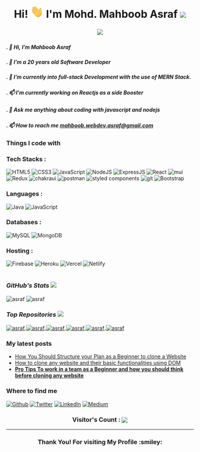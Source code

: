 <h1 align="center"> Hi! <img src="https://raw.githubusercontent.com/ABSphreak/ABSphreak/master/gifs/Hi.gif" width="35"/> I'm Mohd. Mahboob Asraf <img src="https://emojis.slackmojis.com/emojis/images/1531849430/4246/blob-sunglasses.gif?1531849430" width="30"/></h1>

<h3 align="center"> <img src="https://readme-typing-svg.herokuapp.com?color=007FFF&lines=Full+Stack+Developer+%3A)" /> </h3>

<!-- <h3><i>A Passionate & Enthusiastic Full-Stack Web Developer</i></h3> -->
<!-- <p>From Starting Learning Machine Design  to the running sets of logics in the javascript Engine,The journey of learning has been great. I am fascinating about how a chunks of code can do magics. I am more excited to be a part of those revolutionary ideas that will gonna  impact the billions of lives,That's why I joined coding bootcamp to accelerate my gears of intense learning desires in the Full Stack Web Development. </p> -->

##### . 👋 Hi, I’m Mahboob Asraf
##### . 👀 I’m a 20 years old Software Developer
##### . 🌱 I’m currently into full-stack Development with the use of MERN Stack.
##### . 📫 I'm currently working on Reactjs as a side Booster
##### . 🌱 Ask me anything about coding with javascript and nodejs
<!-- ##### . 💞️ I’m looking for full-time opportunity in frontend || backend || full-stack -->
##### . 📫 How to reach me mahboob.webdev.asraf@gmail.com

<h3>Things I code with</h3>
<h3 align="left">Tech Stacks :</h3>
<div align="left">
<img alt="HTML5" src="https://img.shields.io/badge/html5-%23E34F26.svg?style=for-the-badge&logo=html5&logoColor=white"/>
<img alt="CSS3" src="https://img.shields.io/badge/css3-%231572B6.svg?style=for-the-badge&logo=css3&logoColor=white"/> 
<img alt="JavaScript" src="https://img.shields.io/badge/javascript-%23323330.svg?style=for-the-badge&logo=javascript&logoColor=%23F7DF1E"/> 
<img alt="NodeJS" src="https://img.shields.io/badge/node.js-%2343853D.svg?style=for-the-badge&logo=node-dot-js&logoColor=white"/>
<img alt="ExpressJS" src="https://img.shields.io/badge/Express.js-000000?style=for-the-badge&logo=express&logoColor=white"/>
<img alt="React" src="https://img.shields.io/badge/react-%2320232a.svg?style=for-the-badge&logo=react&logoColor=%2361DAFB"/>
<img alt="mui" src="https://img.shields.io/badge/Material%20UI-007FFF?style=for-the-badge&logo=mui&logoColor=white"/>
<img alt="Redux" src="https://img.shields.io/badge/Redux-593D88?style=for-the-badge&logo=redux&logoColor=white"/>
<img alt="chakraui" src="https://img.shields.io/badge/Chakra--UI-319795?style=for-the-badge&logo=chakra-ui&logoColor=white"/>
<img alt="postman" src="https://img.shields.io/badge/Postman-EF5B25?style=for-the-badge&logo=postman&logoColor=white"/>
<img alt="styled components" src="https://img.shields.io/badge/Styled_Components-db7092?style=for-the-badge&logo=styled-components&logoColor=white"/>
<img alt="git" src="https://img.shields.io/badge/Git-F05032?style=for-the-badge&logo=git&logoColor=white"/>
	
	

<!-- <img alt="TailwindCSS" src="https://img.shields.io/badge/Tailwind_CSS-38B2AC?style=for-the-badge&logo=tailwind-css&logoColor=white"/> -->
<img alt="Bootstrap" src="https://img.shields.io/badge/bootstrap-%23563D7C.svg?style=for-the-badge&logo=bootstrap&logoColor=white"/>
<!-- <img alt="sass" src="https://img.shields.io/badge/Sass-CC6699?style=for-the-badge&logo=sass&logoColor=white"/> -->
<br>

<!-- <img alt="NextJS" src="https://img.shields.io/badge/next.js-000000?style=for-the-badge&logo=nextdotjs&logoColor=white"/> -->
<!-- <img alt="sockteio" src="https://img.shields.io/badge/Socket.io-010101?&style=for-the-badge&logo=Socket.io&logoColor=white"/> -->
</div>

<h3 align="left">Languages :</h3>
<div align="left">
  <img alt="Java" src="https://img.shields.io/badge/java-%23ED8B00.svg?style=for-the-badge&logo=java&logoColor=white"/>
  <img alt="JavaScript" src="https://img.shields.io/badge/javascript-%23323330.svg?style=for-the-badge&logo=javascript&logoColor=%23F7DF1E"/> 
<!--   <img alt="Python" src="https://img.shields.io/badge/python-%2314354C.svg?style=for-the-badge&logo=python&logoColor=white"/> -->
</div>

<h3 align="left">Databases :</h3>
<div align="left">
  <img alt="MySQL" src="https://img.shields.io/badge/mysql-%2300f.svg?style=for-the-badge&logo=mysql&logoColor=white"/>
  <img alt="MongoDB" src ="https://img.shields.io/badge/MongoDB-4EA94B?style=for-the-badge&logo=mongodb&logoColor=white"/>
<!--   <img alt="SQLite" src ="https://img.shields.io/badge/sqlite-%2307405e.svg?style=for-the-badge&logo=sqlite&logoColor=white"/> -->
<!--   <img alt="PostgreSQL" src ="https://img.shields.io/badge/PostgreSQL-316192?style=for-the-badge&logo=postgresql&logoColor=white"/> -->
</div>


<h3 align="left">Hosting :</h3>
<div align="left">
<!--   <img alt="AWS" src="https://img.shields.io/badge/Amazon_AWS-FF9900?style=for-the-badge&logo=amazonaws&logoColor=white"/> -->
<!--   <img alt="DigitalOcean" src="https://img.shields.io/badge/DigitalOcean-%230167ff.svg?style=for-the-badge&logo=digitalOcean&logoColor=white"/> -->
  <img alt="Firebase" src="https://img.shields.io/badge/firebase-%23039BE5.svg?style=for-the-badge&logo=firebase"/>
  <img alt="Heroku" src="https://img.shields.io/badge/heroku-%23430098.svg?style=for-the-badge&logo=heroku&logoColor=white"/>
  <img alt="Vercel" src="https://img.shields.io/badge/Vercel-000000?style=for-the-badge&logo=vercel&logoColor=white"/>
  <img alt="Netlify" src="https://img.shields.io/badge/Netlify-00C7B7?style=for-the-badge&logo=netlify&logoColor=white"/>
</div><br/>



<h3><i>GitHub's Stats <img src="https://camo.githubusercontent.com/f11b92476ee793cfe97f20e0564ab552bd9bd670179d7b6772c59bb4d3218ca6/68747470733a2f2f692e70696e696d672e636f6d2f6f726967696e616c732f36352f63342f66342f36356334663435323537316265313236316539633632336637646134383861632e676966" width="35"/></i></h3>
<p>
<img align="center" src="https://github-readme-stats.vercel.app/api?username=mm-asraf&count_private=true&show_icons=true&include_all_commits=true&hide=issues,contribs&border_radius=0&locale=en" alt="asraf" height="139"/>
	<img align="center" src="https://github-readme-stats.vercel.app/api/top-langs/?username=mm-asraf&layout=compact&exclude_repo=FT-WEB-12-U3-C4-Eval&border_radius=0" alt="asraf" height="139" />
</p>




<h3><i>Top Repositories <img src="https://external-content.duckduckgo.com/iu/?u=https%3A%2F%2Fblog.rapidapi.com%2Fwp-content%2Fuploads%2F2017%2F01%2Foctocat.gif&f=1&nofb=1" width="50" /> </i></h3>

<p>
	
<a href="https://github.com/mm-asraf/NordStrom">
<img align="center" src="https://github-readme-stats.vercel.app/api/pin/?username=mm-asraf&repo=NordStrom&locale=en&border_radius=0&border_color=02D892&bg_color=0D1117&title_color=C9D1D9&text_color=8B949E&icon_color=02D892" alt="asraf"/>
</a>


<a href="https://github.com/mm-asraf/Realtime-chat-app">
<img align="center" src="https://github-readme-stats.vercel.app/api/pin/?username=mm-asraf&repo=Realtime-chat-app&locale=en&border_radius=0&border_color=02D892&bg_color=0D1117&title_color=C9D1D9&text_color=8B949E&icon_color=02D892" alt="asraf"/>
</a>


<a href="https://github.com/mm-asraf/weather-web-app">
<img align="center" src="https://github-readme-stats.vercel.app/api/pin/?username=mm-asraf&repo=weather-web-app&locale=en&border_radius=0&border_color=02D892&bg_color=0D1117&title_color=C9D1D9&text_color=8B949E&icon_color=02D892" alt="asraf"/>
</a>

<a href="https://github.com/mm-asraf/storiesBooks">
<img align="center" src="https://github-readme-stats.vercel.app/api/pin/?username=mm-asraf&repo=storiesBooks&locale=en&border_radius=0&border_color=02D892&bg_color=0D1117&title_color=C9D1D9&text_color=8B949E&icon_color=02D892" alt="asraf"/>
</a>


 
<a href="https://github.com/mm-asraf/snapchat-clone">
<img align="center" src="https://github-readme-stats.vercel.app/api/pin/?username=mm-asraf&repo=snapchat-clone&locale=en&border_radius=0&border_color=02D892&bg_color=0D1117&title_color=C9D1D9&text_color=8B949E&icon_color=02D892" alt="asraf"/>
</a>



<a href="https://github.com/mm-asraf/Purplle-Clone">
<img align="center" src="https://github-readme-stats.vercel.app/api/pin/?username=mm-asraf&repo=Purplle-Clone&locale=en&border_radius=0&border_color=02D892&bg_color=0D1117&title_color=C9D1D9&text_color=8B949E&icon_color=02D892" alt="asraf"/>
</a>
</p>

<h3>My latest posts</h3>
<ul>
  <li><a href="https://hashnode.com/post/cloning-of-e-commerce-website-tanishqcoin-cksxeehp10myukxs1eabcaqcc"> How You Should Structure your Plan as a Beginner to clone a Website</i></li>
    
   <li><a href="https://shwetamane13.hashnode.dev/cloning-the-purplle-website"> How to clone any website and their basic functionalities using DOM</i></li>
    
  
  <li><a href="https://hashnode.com/post/cloning-of-e-commerce-website-sugarcosmetic-mvp-clone-cku8cpsau0hn6szs15j8bcy53"><b>Pro Tips To work in a team as a Beginner and how you should think before cloning any website</b></a><br/></li>
  
  
  
</ul>




<h3>Where to find me</h3>
<p><a href="https://github.com/mm-asraf" target="_blank"><img alt="Github" src="https://img.shields.io/badge/GitHub-%2312100E.svg?&style=for-the-badge&logo=Github&logoColor=white" /></a> <a href="https://twitter.com/mahboob_asraf" target="_blank"><img alt="Twitter" src="https://img.shields.io/badge/twitter-%231DA1F2.svg?&style=for-the-badge&logo=twitter&logoColor=white" /></a> <a href="https://www.linkedin.com/in/mahboob-asraf/" target="_blank"><img alt="LinkedIn" src="https://img.shields.io/badge/linkedin-%230077B5.svg?&style=for-the-badge&logo=linkedin&logoColor=white" /></a> <a href="https://hashnode.com/@Mahboob786" target="_blank"><img alt="Medium" src="https://img.shields.io/badge/hashnode-%3333ff.svg?&style=for-the-badge&logo=hashnode&logoColor=white" /></a>
</p>

<h3 align="center">Visitor's Count :  <img align="center" src="https://profile-counter.glitch.me/mm-asraf/count.svg"/></h3>

------------
<h3 align="center">Thank You! For visiting My Profile :smiley:</h3>

